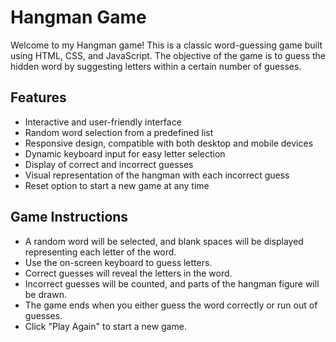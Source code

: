 # Hangman Game

Welcome to my Hangman game! This is a classic word-guessing game built using HTML, CSS, and JavaScript. The objective of the game is to guess the hidden word by suggesting letters within a certain number of guesses.

## Features

- Interactive and user-friendly interface
- Random word selection from a predefined list
- Responsive design, compatible with both desktop and mobile devices
- Dynamic keyboard input for easy letter selection
- Display of correct and incorrect guesses
- Visual representation of the hangman with each incorrect guess
- Reset option to start a new game at any time

## Game Instructions
- A random word will be selected, and blank spaces will be displayed representing each letter of the word.
- Use the on-screen keyboard to guess letters.
- Correct guesses will reveal the letters in the word.
- Incorrect guesses will be counted, and parts of the hangman figure will be drawn.
- The game ends when you either guess the word correctly or run out of guesses.
- Click "Play Again" to start a new game.
